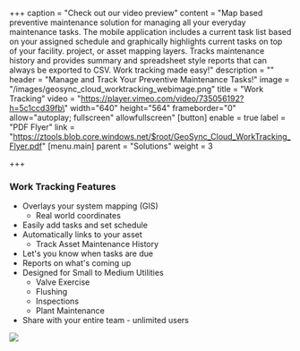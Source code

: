+++
caption = "Check out our video preview"
content = "Map based preventive maintenance solution for managing all your everyday maintenance tasks. The mobile application includes a current task list based on your assigned schedule and graphically highlights current tasks on top of your facility. project, or asset mapping layers.  Tracks maintenance history and provides summary and spreadsheet style reports that can always be exported to CSV.  Work tracking made easy!"
description = ""
header = "Manage and Track Your Preventive Maintenance Tasks!"
image = "/images/geosync_cloud_worktracking_webimage.png"
title = "Work Tracking"
video = "https://player.vimeo.com/video/735056192?h=5c1ccd39fb\" width=\"640\" height=\"564\" frameborder=\"0\" allow=\"autoplay; fullscreen\" allowfullscreen"
[button]
enable = true
label = "PDF Flyer"
link = "https://ztools.blob.core.windows.net/$root/GeoSync_Cloud_WorkTracking_Flyer.pdf"
[menu.main]
parent = "Solutions"
weight = 3

+++
### Work Tracking Features

* Overlays your system mapping (GIS)
  * Real world coordinates
* Easily add tasks and set schedule
* Automatically links to your asset
  * Track Asset Maintenance History
* Let's you know when tasks are due
* Reports on what's coming up
* Designed for Small to Medium Utilities
  * Valve Exercise
  * Flushing
  * Inspections
  * Plant Maintenance
* Share with your entire team - unlimited users

![](/images/geosync_cloud_worktrackingteam_webimage.png)